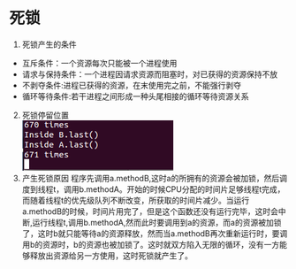﻿# 死锁

1. 死锁产生的条件
 * 互斥条件：一个资源每次只能被一个进程使用
 * 请求与保持条件：一个进程因请求资源而阻塞时，对已获得的资源保持不放
 * 不剥夺条件:进程已获得的资源，在末使用完之前，不能强行剥夺
 * 循环等待条件:若干进程之间形成一种头尾相接的循环等待资源关系
2. 死锁停留位置  
  ![](https://raw.githubusercontent.com/ES201614353201/ES2016_14353201/master/%E6%AD%BB%E9%94%81.PNG)
3. 产生死锁原因
程序先调用a.methodB,这时a的所拥有的资源会被加锁，然后调度到线程t，调用b.methodA。开始的时候CPU分配的时间片足够线程t完成，而随着线程t的优先级队列不断改变，所获取的时间片减少。当运行a.methodB的时候，时间片用完了，但是这个函数还没有运行完毕，这时会中断,运行线程t,调用b.methodA,然而此时要调用到a的资源，而a的资源被加锁了，这时b就只能等待a的资源释放，然而当a.methodB再次重新运行时，要调用b的资源时，b的资源也被加锁了。这时就双方陷入无限的循环，没有一方能够释放出资源给另一方使用，这时死锁就产生了。


